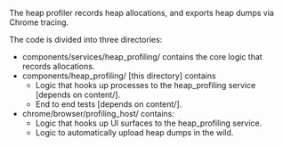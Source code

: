 The heap profiler records heap allocations, and exports heap dumps via Chrome
tracing.

The code is divided into three directories:

* components/services/heap_profiling/ contains the core logic that records
  allocations.
* components/heap_profiling/ [this directory] contains
  * Logic that hooks up processes to the heap_profiling service [depends on
    content/].
  * End to end tests [depends on content/].
* chrome/browser/profiling_host/ contains:
  * Logic that hooks up UI surfaces to the heap_profiling service.
  * Logic to automatically upload heap dumps in the wild.
